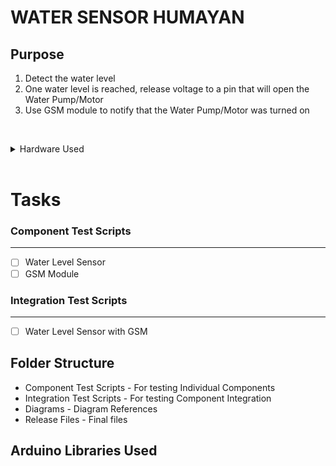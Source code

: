 # **WATER SENSOR HUMAYAN**

## **Purpose**
1. Detect the water level
2. One water level is reached, release voltage to a pin that will open the Water Pump/Motor 
3. Use GSM module to notify that the Water Pump/Motor was turned on

&nbsp;
<details>
<summary>Hardware Used</summary>

## **Hardware Used**

- Water Level Sensor
- GSM Module
</details>
&nbsp;


# **Tasks**
### **Component Test Scripts**
***

- [ ] Water Level Sensor
- [ ] GSM Module

### **Integration Test Scripts**
***

- [ ] Water Level Sensor with GSM


## **Folder Structure**

- Component Test Scripts - For testing Individual Components
- Integration Test Scripts - For testing Component Integration
- Diagrams - Diagram References
- Release Files - Final files

## Arduino Libraries Used
